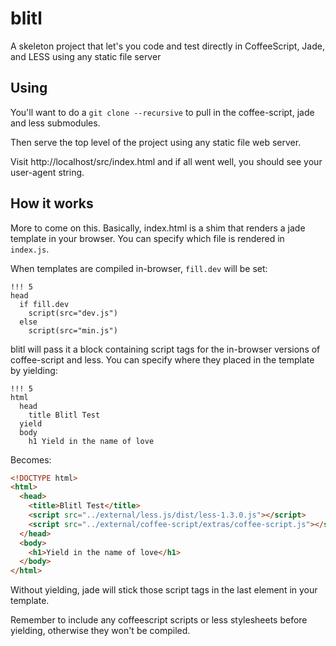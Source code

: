 blitl
=====

A skeleton project that let's you code and test directly in CoffeeScript, Jade, and LESS
using any static file server

## Using

You'll want to do a ```git clone --recursive``` to pull in the coffee-script, jade and less submodules.

Then serve the top level of the project using any static file web server.

Visit http://localhost/src/index.html and if all went well, you should see your user-agent string.

## How it works

More to come on this.  Basically, index.html is a shim that renders a jade template in your browser.
You can specify which file is rendered in ```index.js```.

When templates are compiled in-browser, ```fill.dev``` will be set:

```jade
!!! 5
head
  if fill.dev
    script(src="dev.js")
  else
    script(src="min.js")
```

blitl will pass it a block containing script tags for the in-browser versions of coffee-script and less.
You can specify where they placed in the template by yielding:

```jade
!!! 5
html
  head
    title Blitl Test
  yield
  body
    h1 Yield in the name of love
```

Becomes:

```html
<!DOCTYPE html>
<html>
  <head>
    <title>Blitl Test</title>
    <script src="../external/less.js/dist/less-1.3.0.js"></script>
    <script src="../external/coffee-script/extras/coffee-script.js"></script>
  </head>
  <body>
    <h1>Yield in the name of love</h1>
  </body>
</html>
```

Without yielding, jade will stick those script tags in the last element in your template.

Remember to include any coffeescript scripts or less stylesheets before yielding, otherwise
they won't be compiled.